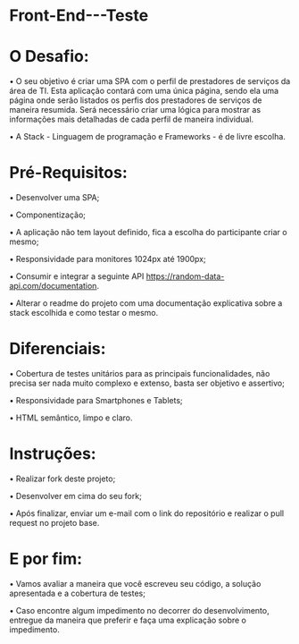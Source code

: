 # Front-End---Teste

# O Desafio:

•	O seu objetivo é criar uma SPA com o perfil de prestadores de serviços da área de TI.
Esta aplicação contará com uma única página, sendo ela uma página onde serão listados os perfis dos prestadores de serviços de maneira resumida. Será necessário criar uma lógica para mostrar as informações mais detalhadas de cada perfil de maneira individual.

•	A Stack - Linguagem de programação e Frameworks - é de livre escolha.

# Pré-Requisitos:

•	Desenvolver uma SPA;

•	Componentização;

•	A aplicação não tem layout definido, fica a escolha do participante criar o mesmo; 

•	Responsividade para monitores 1024px até 1900px;

•	Consumir e integrar a seguinte API https://random-data-api.com/documentation.

•	Alterar o readme do projeto com uma documentação explicativa sobre a stack escolhida e como testar o mesmo.

# Diferenciais:

•	Cobertura de testes unitários para as principais funcionalidades, não precisa ser nada muito complexo e extenso, basta ser objetivo e assertivo;

•	Responsividade para Smartphones e Tablets;

•	HTML semântico, limpo e claro.

# Instruções:

•	Realizar fork deste projeto;

•	Desenvolver em cima do seu fork;

•	Após finalizar, enviar um e-mail com o link do repositório e realizar o pull request no projeto base.

# E por fim:

•	Vamos avaliar a maneira que você escreveu seu código, a solução apresentada e a cobertura de testes;

•	Caso encontre algum impedimento no decorrer do desenvolvimento, entregue da maneira que preferir e faça uma explicação sobre o impedimento.
